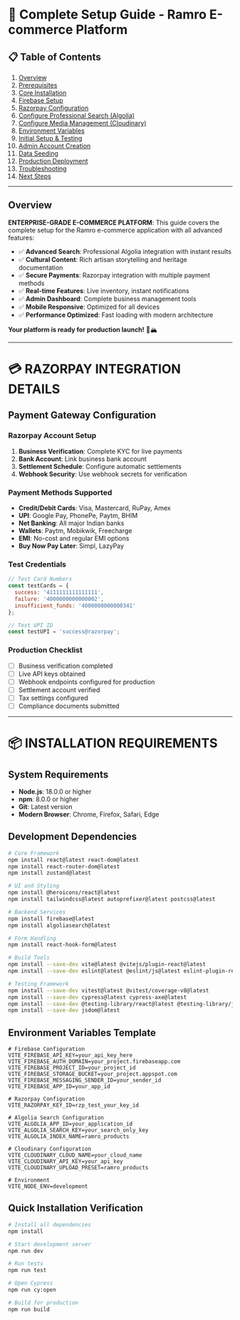 # 🚀 Complete Setup Guide - Ramro E-commerce Platform

## 📋 Table of Contents

1. [Overview](#overview)
2. [Prerequisites](#prerequisites)
3. [Core Installation](#core-installation)
4. [Firebase Setup](#firebase-setup)
5. [Razorpay Configuration](#razorpay-configuration)
6. [Configure Professional Search (Algolia)](#configure-professional-search-algolia)
7. [Configure Media Management (Cloudinary)](#configure-media-management-cloudinary)
8. [Environment Variables](#environment-variables)
9. [Initial Setup & Testing](#initial-setup--testing)
10. [Admin Account Creation](#admin-account-creation)
11. [Data Seeding](#data-seeding)
12. [Production Deployment](#production-deployment)
13. [Troubleshooting](#troubleshooting)
14. [Next Steps](#next-steps)

---

## Overview

**ENTERPRISE-GRADE E-COMMERCE PLATFORM**: This guide covers the complete setup for the Ramro e-commerce application with all advanced features:
- ✅ **Advanced Search**: Professional Algolia integration with instant results
- ✅ **Cultural Content**: Rich artisan storytelling and heritage documentation
- ✅ **Secure Payments**: Razorpay integration with multiple payment methods
- ✅ **Real-time Features**: Live inventory, instant notifications
- ✅ **Admin Dashboard**: Complete business management tools
- ✅ **Mobile Responsive**: Optimized for all devices
- ✅ **Performance Optimized**: Fast loading with modern architecture

**Your platform is ready for production launch!** 🚀🏔️

---

# 💳 **RAZORPAY INTEGRATION DETAILS**

## **Payment Gateway Configuration**

### **Razorpay Account Setup**
1. **Business Verification**: Complete KYC for live payments
2. **Bank Account**: Link business bank account
3. **Settlement Schedule**: Configure automatic settlements
4. **Webhook Security**: Use webhook secrets for verification

### **Payment Methods Supported**
- **Credit/Debit Cards**: Visa, Mastercard, RuPay, Amex
- **UPI**: Google Pay, PhonePe, Paytm, BHIM
- **Net Banking**: All major Indian banks
- **Wallets**: Paytm, Mobikwik, Freecharge
- **EMI**: No-cost and regular EMI options
- **Buy Now Pay Later**: Simpl, LazyPay

### **Test Credentials**
```javascript
// Test Card Numbers
const testCards = {
  success: '4111111111111111',
  failure: '4000000000000002',
  insufficient_funds: '4000000000000341'
};

// Test UPI ID
const testUPI = 'success@razorpay';
```

### **Production Checklist**
- [ ] Business verification completed
- [ ] Live API keys obtained
- [ ] Webhook endpoints configured for production
- [ ] Settlement account verified
- [ ] Tax settings configured
- [ ] Compliance documents submitted

---

# 📦 **INSTALLATION REQUIREMENTS**

## **System Requirements**
- **Node.js**: 18.0.0 or higher
- **npm**: 8.0.0 or higher
- **Git**: Latest version
- **Modern Browser**: Chrome, Firefox, Safari, Edge

## **Development Dependencies**
```bash
# Core Framework
npm install react@latest react-dom@latest
npm install react-router-dom@latest
npm install zustand@latest

# UI and Styling
npm install @heroicons/react@latest
npm install tailwindcss@latest autoprefixer@latest postcss@latest

# Backend Services
npm install firebase@latest
npm install algoliasearch@latest

# Form Handling
npm install react-hook-form@latest

# Build Tools
npm install --save-dev vite@latest @vitejs/plugin-react@latest
npm install --save-dev eslint@latest @eslint/js@latest eslint-plugin-react@latest

# Testing Framework
npm install --save-dev vitest@latest @vitest/coverage-v8@latest
npm install --save-dev cypress@latest cypress-axe@latest
npm install --save-dev @testing-library/react@latest @testing-library/jest-dom@latest
npm install --save-dev jsdom@latest
```

## **Environment Variables Template**
```env
# Firebase Configuration
VITE_FIREBASE_API_KEY=your_api_key_here
VITE_FIREBASE_AUTH_DOMAIN=your_project.firebaseapp.com
VITE_FIREBASE_PROJECT_ID=your_project_id
VITE_FIREBASE_STORAGE_BUCKET=your_project.appspot.com
VITE_FIREBASE_MESSAGING_SENDER_ID=your_sender_id
VITE_FIREBASE_APP_ID=your_app_id

# Razorpay Configuration
VITE_RAZORPAY_KEY_ID=rzp_test_your_key_id

# Algolia Search Configuration
VITE_ALGOLIA_APP_ID=your_application_id
VITE_ALGOLIA_SEARCH_KEY=your_search_only_key
VITE_ALGOLIA_INDEX_NAME=ramro_products

# Cloudinary Configuration
VITE_CLOUDINARY_CLOUD_NAME=your_cloud_name
VITE_CLOUDINARY_API_KEY=your_api_key
VITE_CLOUDINARY_UPLOAD_PRESET=ramro_products

# Environment
VITE_NODE_ENV=development
```

## **Quick Installation Verification**
```bash
# Install all dependencies
npm install

# Start development server
npm run dev

# Run tests
npm run test

# Open Cypress
npm run cy:open

# Build for production
npm run build
```